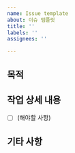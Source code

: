 ```yaml
---
name: Issue template
about: 이슈 템플릿
title: ''
labels: ''
assignees: ''

---
```


## 목적
>
## 작업 상세 내용
- [ ] (해야할 사항)
## 기타 사항
